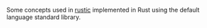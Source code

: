 Some concepts used in [rustic](https://github.com/thiagopnts/rustic/) implemented
in Rust using the default language standard library.

